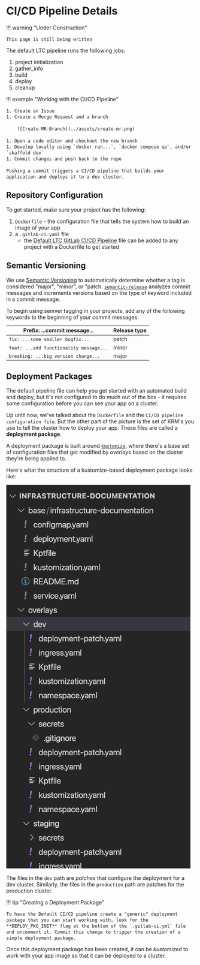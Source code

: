# CI/CD Pipeline Details

!!! warning "Under Construction"

    This page is still being written

The default LTC pipeline runs the following jobs:

1. project initialization
1. gather_info
1. build
1. deploy
1. cleanup

!!! example "Working with the CI/CD Pipeline"

    1. Create an Issue
    1. Create a Merge Request and a branch

        ![Create-MR-Branch](../assets/create-mr.png)

    1. Open a code editor and checkout the new branch
    1. Develop locally using `docker run...`, `docker compose up`, and/or `skaffold dev`
    1. Commit changes and push back to the repo

    Pushing a commit triggers a CI/CD pipeline that builds your application and deploys it to a dev cluster.

## Repository Configuration

To get started, make sure your project has the following:

1. `Dockerfile` - the configuration file that tells the system how to build an image of your app
1. a `.gitlab-ci.yaml` file
    - the [Default LTC GitLab CI/CD Pipeline](https://issues.ltc.bcit.ca/-/snippets/60) file can be added to any project with a Dockerfile to get started

## Semantic Versioning

We use [Semantic Versioning](https://semver.org/) to automatically determine whether a tag is considered "major", "minor", or "patch. [`semantic-release`](https://semantic-release.gitbook.io/semantic-release/) analyzes commit messages and increments versions based on the type of keyword included in a commit message.

To begin using semver tagging in your projects, add any of the following keywords to the beginning of your commit messages:

| **Prefix:** ...commit message...          | Release type  |
| ----------------------                    | ------------  |
| `fix: ...some smaller bugfix...`          | patch         |
| `feat: ...add functionality message...`   | minor         |
| `breaking: ...big version change...`      | major         |

## Deployment Packages

The default pipeline file can help you get started with an automated build and deploy, but it's not configured to do much out of the box - it requires some configuration before you can see your app on a cluster.

Up until now, we've talked about the `Dockerfile` and the `CI/CD pipeline configuration file`. But the other part of the picture is the set of KRM's you use to tell the cluster how to deploy your app. These files are called a **deployment package**.

A deployment package is built around [`kustomize`](https://kubectl.docs.kubernetes.io/), where there's a base set of configuration files that get modified by *overlays* based on the cluster they're being applied to.

Here's what the structure of a kustomize-based deployment package looks like:

![kustomized deploy package](../assets/kustomized-deploy-pkg.png)

The files in the `dev` path are *patches* that configure the deployment for a dev cluster. Similarly, the files in the `production` path are patches for the production cluster.

!!! tip "Creating a Deployment Package"

    To have the Default CI/CD pipeline create a "generic" deployment package that you can start working with, look for the **DEPLOY_PKG_INIT** flag at the bottom of the `.gitlab-ci.yml` file and uncomment it. Commit this change to trigger the creation of a simple deployment package.

Once this deployment package has been created, it can be *kustomized* to work with your app image so that it can be deployed to a cluster.
